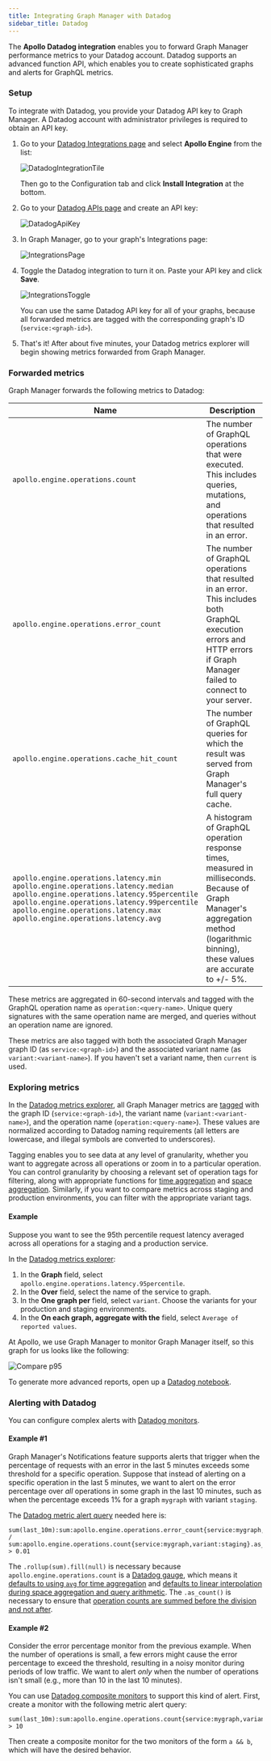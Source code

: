 ```yaml
---
title: Integrating Graph Manager with Datadog
sidebar_title: Datadog
---
```


The **Apollo Datadog integration** enables you to forward Graph Manager performance metrics to your Datadog account. Datadog supports an advanced function API, which enables you to create sophisticated graphs and alerts for GraphQL metrics.

### Setup

To integrate with Datadog, you provide your Datadog API key to Graph Manager. A  Datadog account with administrator privileges is required to obtain an API key.

1. Go to your [Datadog Integrations page](https://app.datadoghq.com/account/settings) and select **Apollo Engine** from the list: 

    ![DatadogIntegrationTile](./img/datadog/integration-tile.png)

    Then go to the Configuration tab and click **Install Integration** at the bottom.

2. Go to your [Datadog APIs page](https://app.datadoghq.com/account/settings#api) and create an API key:

    ![DatadogApiKey](./img/datadog/api-key.png)

3. In Graph Manager, go to your graph's Integrations page:

    ![IntegrationsPage](./img/datadog/settings-link.png)

4. Toggle the Datadog integration to turn it on. Paste your API key and click **Save**. 

    ![IntegrationsToggle](./img/datadog/settings-toggle.png)

    You can use the same Datadog API key for all of your graphs, because all forwarded metrics are tagged with the corresponding graph's ID (`service:<graph-id>`).

5. That's it! After about five minutes, your Datadog metrics explorer will begin showing metrics forwarded from Graph Manager.

### Forwarded metrics

Graph Manager forwards the following metrics to Datadog:

| Name | Description |
| ------- | --------- |
| `apollo.engine.operations.count` | The number of GraphQL operations that were executed. This includes queries, mutations, and operations that resulted in an error. |
| `apollo.engine.operations.error_count` | The number of GraphQL operations that resulted in an error. This includes both GraphQL execution errors and HTTP errors if Graph Manager failed to connect to your server. |
| `apollo.engine.operations.cache_hit_count` | The number of GraphQL queries for which the result was served from Graph Manager's full query cache. |
|`apollo.engine.operations.latency.min`<br/>`apollo.engine.operations.latency.median`<br/>`apollo.engine.operations.latency.95percentile`<br/>`apollo.engine.operations.latency.99percentile`<br/>`apollo.engine.operations.latency.max`<br/>`apollo.engine.operations.latency.avg`| A histogram of GraphQL operation response times, measured in milliseconds. Because of Graph Manager's aggregation method (logarithmic binning), these values are accurate to +/- 5%. |


These metrics are aggregated in 60-second intervals and tagged with the GraphQL operation name as `operation:<query-name>`. Unique query signatures with the same operation name are merged, and queries without an operation name are ignored.

These metrics are also tagged with both the associated Graph Manager graph ID (as `service:<graph-id>`) and the associated variant name (as `variant:<variant-name>`). If you haven't set a variant name, then `current` is used.

### Exploring metrics

In the [Datadog metrics explorer](http://app.datadoghq.com/metric/explorer?exp_metric=apollo.engine.operations.count&exp_group=service&exp_agg=sum&exp_row_type=metric), all Graph Manager metrics are [tagged](https://www.datadoghq.com/blog/the-power-of-tagged-metrics/) with the graph ID (`service:<graph-id>`), the variant name (`variant:<variant-name>`), and the operation name (`operation:<query-name>`). These values are normalized according to Datadog naming requirements (all letters are lowercase, and illegal symbols are converted to underscores).

Tagging enables you to see data at any level of granularity, whether you want to aggregate across all operations or zoom in to a particular operation. You can control granularity by choosing a relevant set of operation tags for filtering, along with appropriate functions for [time aggregation](https://docs.datadoghq.com/graphing/functions/#proceed-to-time-aggregation) and [space aggregation](https://docs.datadoghq.com/graphing/functions/#proceed-to-space-aggregation). Similarly, if you want to compare metrics across staging and production environments, you can filter with the appropriate variant tags.

#### Example

Suppose you want to see the 95th percentile request latency averaged across all operations for a staging and a production service.

In the [Datadog metrics explorer](https://app.datadoghq.com/metric/explorer):
1. In the **Graph** field, select `apollo.engine.operations.latency.95percentile`.
2. In the **Over** field, select the name of the service to graph.
3. In the **One graph per** field, select `variant`. Choose the variants for your production and staging environments.
4. In the **On each graph, aggregate with the** field, select `Average of reported values`.

At Apollo, we use Graph Manager to monitor Graph Manager itself, so this graph for us looks like the following:

![Compare p95](./img/datadog/datadog.png)

To generate more advanced reports, open up a [Datadog notebook](https://app.datadoghq.com/notebook).

### Alerting with Datadog

You can configure complex alerts with [Datadog monitors](https://docs.datadoghq.com/monitors/).

#### Example #1

Graph Manager's Notifications feature supports alerts that trigger when the percentage of requests with an error in the last 5 minutes exceeds some threshold for a specific operation. Suppose that instead of alerting on a specific operation in the last 5 minutes, we want to alert on the error percentage over _all_ operations in some graph in the last 10 minutes, such as when the percentage exceeds 1% for a graph `mygraph` with variant `staging`.

The [Datadog metric alert query](https://docs.datadoghq.com/api/?lang=curl#metric-alert-query) needed here is:
```
sum(last_10m):sum:apollo.engine.operations.error_count{service:mygraph,variant:staging}.as_count().rollup(sum).fill(null) / sum:apollo.engine.operations.count{service:mygraph,variant:staging}.as_count().rollup(sum).fill(null) > 0.01
```
The `.rollup(sum).fill(null)` is necessary because `apollo.engine.operations.count` is a [Datadog gauge](https://docs.datadoghq.com/developers/metrics/types/), which means it [defaults to using `avg` for time aggregation](https://docs.datadoghq.com/dashboards/functions/rollup/#rollup-interval-enforced-vs-custom) and [defaults to linear interpolation during space aggregation and query arithmetic](https://docs.datadoghq.com/monitors/guide/monitor-arithmetic-and-sparse-metrics/). The `.as_count()` is necessary to ensure that [operation counts are summed before the division and not after](https://docs.datadoghq.com/monitors/guide/as-count-in-monitor-evaluations/).

#### Example #2

Consider the error percentage monitor from the previous example. When the number of operations is small, a few errors might cause the error percentage to exceed the threshold, resulting in a noisy monitor during periods of low traffic. We want to alert _only_ when the number of operations isn't small (e.g., more than 10 in the last 10 minutes).

You can use [Datadog composite monitors](https://docs.datadoghq.com/monitors/monitor_types/composite/) to support this kind of alert. First, create a monitor with the following metric alert query:

```
sum(last_10m):sum:apollo.engine.operations.count{service:mygraph,variant:staging}.rollup(sum).fill(null) > 10
```
Then create a composite monitor for the two monitors of the form `a && b`, which will have the desired behavior.
